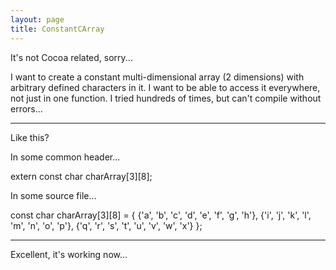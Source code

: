 ```yaml
---
layout: page
title: ConstantCArray
---
```


It's not Cocoa related, sorry...

I want to create a constant multi-dimensional array (2 dimensions) with arbitrary defined characters in it. I want to be able to access it everywhere, not just in one function. I tried hundreds of times, but can't compile without errors...

----
Like this?

In some common header...

    
extern const char charArray[3][8];


In some source file...

    
const char charArray[3][8] = {
{'a', 'b', 'c', 'd', 'e', 'f', 'g', 'h'},
{'i', 'j', 'k', 'l', 'm', 'n', 'o', 'p'},
{'q', 'r', 's', 't', 'u', 'v', 'w', 'x'}
};


----
Excellent, it's working now...

